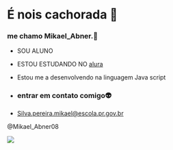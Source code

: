 # É nois cachorada 🐒
### me chamo Mikael_Abner.🤙

- SOU ALUNO
- ESTOU ESTUDANDO NO [alura](http:/wwww.alura.com.br)
- Estou me a desenvolvendo na linguagem Java script

- ### entrar em contato comigo👽
- Silva.pereira.mikael@escola.pr.gov.br

@Mikael_Abner08

![](https://tenor.com/b0nkr.gif)
